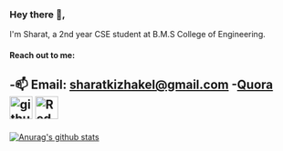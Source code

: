 ### Hey there 👋, 
I'm Sharat, a 2nd year CSE student at B.M.S College of Engineering.
#### Reach out to me:
-📫 Email: sharatkizhakel@gmail.com
-[Quora](https://www.quora.com/profile/Sharat-Kizhakel)  
[<img src='https://cdn.jsdelivr.net/npm/simple-icons@3.0.1/icons/github.svg' alt='github' height='40'>](https://github.com/Sharat-Kizhakel) 
[<img src='https://cdn.jsdelivr.net/npm/simple-icons@3.0.1/icons/reddit.svg' alt='Reddit' height='40'>](https://www.reddit.com/user/SPK404)  
---
[![Anurag's github stats](https://github-readme-stats.vercel.app/api?username=Sharat-Kizhakel)](https://github.com/anuraghazra/github-readme-stats)

